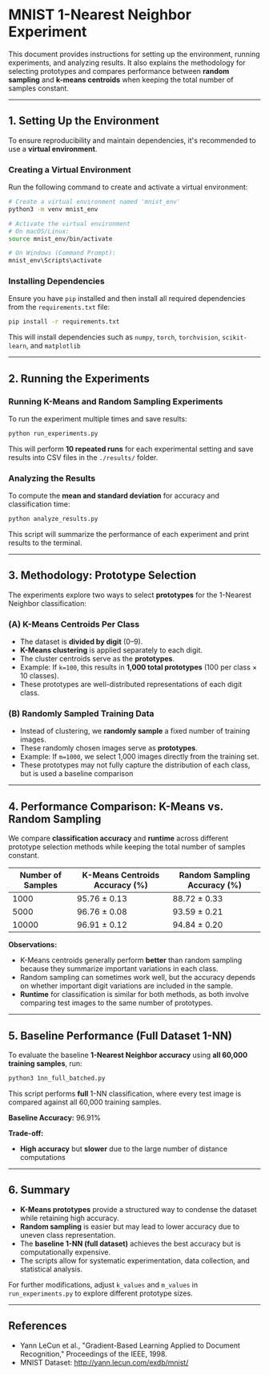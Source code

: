 # MNIST 1-Nearest Neighbor Experiment

This document provides instructions for setting up the environment, running experiments, and analyzing results. It also explains the methodology for selecting prototypes and compares performance between **random sampling** and **k-means centroids** when keeping the total number of samples constant.

---

## 1. Setting Up the Environment

To ensure reproducibility and maintain dependencies, it's recommended to use a **virtual environment**.

### **Creating a Virtual Environment**
Run the following command to create and activate a virtual environment:

```bash
# Create a virtual environment named 'mnist_env'
python3 -m venv mnist_env

# Activate the virtual environment
# On macOS/Linux:
source mnist_env/bin/activate

# On Windows (Command Prompt):
mnist_env\Scripts\activate
```

### **Installing Dependencies**
Ensure you have `pip` installed and then install all required dependencies from the `requirements.txt` file:

```bash
pip install -r requirements.txt
```

This will install dependencies such as `numpy`, `torch`, `torchvision`, `scikit-learn`, and `matplotlib`

---

## 2. Running the Experiments

### **Running K-Means and Random Sampling Experiments**
To run the experiment multiple times and save results:

```bash
python run_experiments.py
```

This will perform **10 repeated runs** for each experimental setting and save results into CSV files in the `./results/` folder.

### **Analyzing the Results**
To compute the **mean and standard deviation** for accuracy and classification time:

```bash
python analyze_results.py
```

This script will summarize the performance of each experiment and print results to the terminal.

---

## 3. Methodology: Prototype Selection

The experiments explore two ways to select **prototypes** for the 1-Nearest Neighbor classification:

### **(A) K-Means Centroids Per Class**
- The dataset is **divided by digit** (0–9).
- **K-Means clustering** is applied separately to each digit.
- The cluster centroids serve as the **prototypes**.
- Example: If `k=100`, this results in **1,000 total prototypes** (100 per class × 10 classes).
- These prototypes are well-distributed representations of each digit class.

### **(B) Randomly Sampled Training Data**
- Instead of clustering, we **randomly sample** a fixed number of training images.
- These randomly chosen images serve as **prototypes**.
- Example: If `m=1000`, we select 1,000 images directly from the training set.
- These prototypes may not fully capture the distribution of each class, but is used a baseline comparison

---

## 4. Performance Comparison: K-Means vs. Random Sampling

We compare **classification accuracy** and **runtime** across different prototype selection methods while keeping the total number of samples constant.

| Number of Samples | K-Means Centroids Accuracy (%) | Random Sampling Accuracy (%) |
|-------------------|--------------------------------|----------------------------|
| 1000              |     95.76 ± 0.13               |       88.72 ± 0.33         |
| 5000              |     96.76 ± 0.08               |       93.59 ± 0.21         |
| 10000             |     96.91 ± 0.12               |       94.84 ± 0.20         |

**Observations:**
- K-Means centroids generally perform **better** than random sampling because they summarize important variations in each class.
- Random sampling can sometimes work well, but the accuracy depends on whether important digit variations are included in the sample.
- **Runtime** for classification is similar for both methods, as both involve comparing test images to the same number of prototypes.

---

## 5. Baseline Performance (Full Dataset 1-NN)

To evaluate the baseline **1-Nearest Neighbor accuracy** using **all 60,000 training samples**, run:

```bash
python3 1nn_full_batched.py
```

This script performs **full** 1-NN classification, where every test image is compared against all 60,000 training samples.

**Baseline Accuracy:** 96.91%

**Trade-off:**
- **High accuracy** but **slower** due to the large number of distance computations

---

## 6. Summary

- **K-Means prototypes** provide a structured way to condense the dataset while retaining high accuracy.
- **Random sampling** is easier but may lead to lower accuracy due to uneven class representation.
- The **baseline 1-NN (full dataset)** achieves the best accuracy but is computationally expensive.
- The scripts allow for systematic experimentation, data collection, and statistical analysis.

For further modifications, adjust `k_values` and `m_values` in `run_experiments.py` to explore different prototype sizes.

---

## References
- Yann LeCun et al., "Gradient-Based Learning Applied to Document Recognition," Proceedings of the IEEE, 1998.
- MNIST Dataset: http://yann.lecun.com/exdb/mnist/

